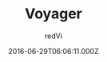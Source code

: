 ---
title: Voyager
github: https://github.com/redVi/voyager
demo: https://redvi.github.io/voyager/
author: redVi
ssg:
  - Jekyll
cms:
  - Markdown
date: 2016-06-29T06:06:11.000Z
description: Just another jekyll theme.
draft: true
publish_date: '2016-06-29T06:06:11Z'
update_date: '2021-09-24T07:04:21Z'
github_star: 44
github_fork: 59
---